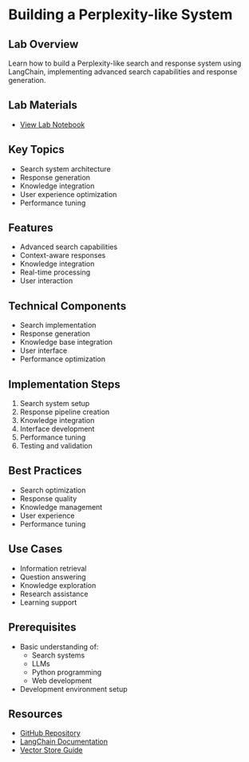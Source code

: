# Building a Perplexity-like System

## Lab Overview
Learn how to build a Perplexity-like search and response system using LangChain, implementing advanced search capabilities and response generation.

## Lab Materials
- [View Lab Notebook](https://github.com/aimug-org/austin_langchain/blob/main/labs/LangChain_110/Austin_LangChain_Perpexity_Clone.ipynb)

## Key Topics
- Search system architecture
- Response generation
- Knowledge integration
- User experience optimization
- Performance tuning

## Features
- Advanced search capabilities
- Context-aware responses
- Knowledge integration
- Real-time processing
- User interaction

## Technical Components
- Search implementation
- Response generation
- Knowledge base integration
- User interface
- Performance optimization

## Implementation Steps
1. Search system setup
2. Response pipeline creation
3. Knowledge integration
4. Interface development
5. Performance tuning
6. Testing and validation

## Best Practices
- Search optimization
- Response quality
- Knowledge management
- User experience
- Performance tuning

## Use Cases
- Information retrieval
- Question answering
- Knowledge exploration
- Research assistance
- Learning support

## Prerequisites
- Basic understanding of:
  - Search systems
  - LLMs
  - Python programming
  - Web development
- Development environment setup

## Resources
- [GitHub Repository](https://github.com/aimug-org/austin_langchain)
- [LangChain Documentation](https://python.langchain.com/docs/get_started/introduction.html)
- [Vector Store Guide](https://python.langchain.com/docs/modules/data_connection/vectorstores/)
